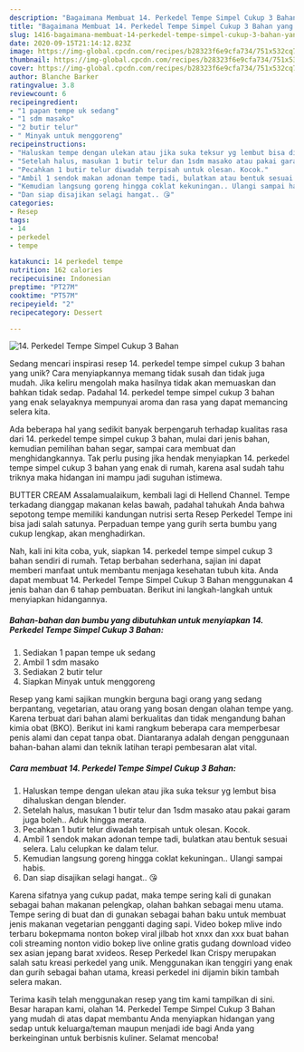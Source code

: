 ```yaml
---
description: "Bagaimana Membuat 14. Perkedel Tempe Simpel Cukup 3 Bahan yang Lezat Sekali"
title: "Bagaimana Membuat 14. Perkedel Tempe Simpel Cukup 3 Bahan yang Lezat Sekali"
slug: 1416-bagaimana-membuat-14-perkedel-tempe-simpel-cukup-3-bahan-yang-lezat-sekali
date: 2020-09-15T21:14:12.823Z
image: https://img-global.cpcdn.com/recipes/b28323f6e9cfa734/751x532cq70/14-perkedel-tempe-simpel-cukup-3-bahan-foto-resep-utama.jpg
thumbnail: https://img-global.cpcdn.com/recipes/b28323f6e9cfa734/751x532cq70/14-perkedel-tempe-simpel-cukup-3-bahan-foto-resep-utama.jpg
cover: https://img-global.cpcdn.com/recipes/b28323f6e9cfa734/751x532cq70/14-perkedel-tempe-simpel-cukup-3-bahan-foto-resep-utama.jpg
author: Blanche Barker
ratingvalue: 3.8
reviewcount: 6
recipeingredient:
- "1 papan tempe uk sedang"
- "1 sdm masako"
- "2 butir telur"
- " Minyak untuk menggoreng"
recipeinstructions:
- "Haluskan tempe dengan ulekan atau jika suka teksur yg lembut bisa dihaluskan dengan blender."
- "Setelah halus, masukan 1 butir telur dan 1sdm masako atau pakai garam juga boleh.. Aduk hingga merata."
- "Pecahkan 1 butir telur diwadah terpisah untuk olesan. Kocok."
- "Ambil 1 sendok makan adonan tempe tadi, bulatkan atau bentuk sesuai selera. Lalu celupkan ke dalam telur."
- "Kemudian langsung goreng hingga coklat kekuningan.. Ulangi sampai habis."
- "Dan siap disajikan selagi hangat.. 😘"
categories:
- Resep
tags:
- 14
- perkedel
- tempe

katakunci: 14 perkedel tempe 
nutrition: 162 calories
recipecuisine: Indonesian
preptime: "PT27M"
cooktime: "PT57M"
recipeyield: "2"
recipecategory: Dessert

---
```



![14. Perkedel Tempe Simpel Cukup 3 Bahan](https://img-global.cpcdn.com/recipes/b28323f6e9cfa734/751x532cq70/14-perkedel-tempe-simpel-cukup-3-bahan-foto-resep-utama.jpg)

Sedang mencari inspirasi resep 14. perkedel tempe simpel cukup 3 bahan yang unik? Cara menyiapkannya memang tidak susah dan tidak juga mudah. Jika keliru mengolah maka hasilnya tidak akan memuaskan dan bahkan tidak sedap. Padahal 14. perkedel tempe simpel cukup 3 bahan yang enak selayaknya mempunyai aroma dan rasa yang dapat memancing selera kita.

Ada beberapa hal yang sedikit banyak berpengaruh terhadap kualitas rasa dari 14. perkedel tempe simpel cukup 3 bahan, mulai dari jenis bahan, kemudian pemilihan bahan segar, sampai cara membuat dan menghidangkannya. Tak perlu pusing jika hendak menyiapkan 14. perkedel tempe simpel cukup 3 bahan yang enak di rumah, karena asal sudah tahu triknya maka hidangan ini mampu jadi suguhan istimewa.

BUTTER CREAM Assalamualaikum, kembali lagi di Hellend Channel. Tempe terkadang dianggap makanan kelas bawah, padahal tahukah Anda bahwa sepotong tempe memiliki kandungan nutrisi serta Resep Perkedel Tempe ini bisa jadi salah satunya. Perpaduan tempe yang gurih serta bumbu yang cukup lengkap, akan menghadirkan.


Nah, kali ini kita coba, yuk, siapkan 14. perkedel tempe simpel cukup 3 bahan sendiri di rumah. Tetap berbahan sederhana, sajian ini dapat memberi manfaat untuk membantu menjaga kesehatan tubuh kita. Anda dapat membuat 14. Perkedel Tempe Simpel Cukup 3 Bahan menggunakan 4 jenis bahan dan 6 tahap pembuatan. Berikut ini langkah-langkah untuk menyiapkan hidangannya.

<!--inarticleads1-->

##### Bahan-bahan dan bumbu yang dibutuhkan untuk menyiapkan 14. Perkedel Tempe Simpel Cukup 3 Bahan:

1. Sediakan 1 papan tempe uk sedang
1. Ambil 1 sdm masako
1. Sediakan 2 butir telur
1. Siapkan  Minyak untuk menggoreng


Resep yang kami sajikan mungkin berguna bagi orang yang sedang berpantang, vegetarian, atau orang yang bosan dengan olahan tempe yang. Karena terbuat dari bahan alami berkualitas dan tidak mengandung bahan kimia obat (BKO). Berikut ini kami rangkum beberapa cara memperbesar penis alami dan cepat tanpa obat. Diantaranya adalah dengan penggunaan bahan-bahan alami dan teknik latihan terapi pembesaran alat vital. 

<!--inarticleads2-->

##### Cara membuat 14. Perkedel Tempe Simpel Cukup 3 Bahan:

1. Haluskan tempe dengan ulekan atau jika suka teksur yg lembut bisa dihaluskan dengan blender.
1. Setelah halus, masukan 1 butir telur dan 1sdm masako atau pakai garam juga boleh.. Aduk hingga merata.
1. Pecahkan 1 butir telur diwadah terpisah untuk olesan. Kocok.
1. Ambil 1 sendok makan adonan tempe tadi, bulatkan atau bentuk sesuai selera. Lalu celupkan ke dalam telur.
1. Kemudian langsung goreng hingga coklat kekuningan.. Ulangi sampai habis.
1. Dan siap disajikan selagi hangat.. 😘


Karena sifatnya yang cukup padat, maka tempe sering kali di gunakan sebagai bahan makanan pelengkap, olahan bahkan sebagai menu utama. Tempe sering di buat dan di gunakan sebagai bahan baku untuk membuat jenis makanan vegetarian pengganti daging sapi. Video bokep mlive indo terbaru bokepmama nonton bokep viral jilbab hot xnxx dan xxx buat bahan coli streaming nonton vidio bokep live online gratis gudang download video sex asian jepang barat xvideos. Resep Perkedel Ikan Crispy merupakan salah satu kreasi perkedel yang unik. Menggunakan ikan tenggiri yang enak dan gurih sebagai bahan utama, kreasi perkedel ini dijamin bikin tambah selera makan. 

Terima kasih telah menggunakan resep yang tim kami tampilkan di sini. Besar harapan kami, olahan 14. Perkedel Tempe Simpel Cukup 3 Bahan yang mudah di atas dapat membantu Anda menyiapkan hidangan yang sedap untuk keluarga/teman maupun menjadi ide bagi Anda yang berkeinginan untuk berbisnis kuliner. Selamat mencoba!
